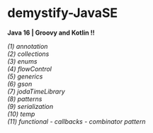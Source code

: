 # demystify-JavaSE
<b> Java 16 | Groovy and Kotlin  !! </b><br>

<i>
	(1) annotation<br>
	(2) collections<br>
	(3) enums<br>
	(4) flowControl<br>
	(5) generics<br>
	(6) gson<br>
	(7) jodaTimeLibrary<br>
	(8) patterns<br>
	(9) serialization<br>
	(10) temp<br>
    	(11) functional - callbacks
    	                - combinator pattern    
    </i>
